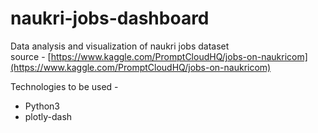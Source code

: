 # naukri-jobs-dashboard
Data analysis and visualization of naukri jobs dataset          
source - [https://www.kaggle.com/PromptCloudHQ/jobs-on-naukricom](https://www.kaggle.com/PromptCloudHQ/jobs-on-naukricom)

Technologies to be used -
  - Python3
  - plotly-dash
  

